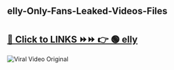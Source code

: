 
 ## elly-Only-Fans-Leaked-Videos-Files

# <h2><a href="https://mediaupload.pro?elly">🔗 Click to LINKS ⏩⏩ 👉 🟢 elly </a></h2>

<a href="https://mediaupload.pro?elly" rel="nofollow" data-target="animated-image.originalLink"><img src="https://i.ibb.co.com/xMMVF88/686577567.gif" alt="Viral Video Original" style="max-width: 100%; display: inline-block;" data-target="animated-image.originalImage"></a>